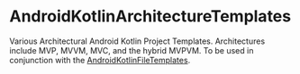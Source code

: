 # AndroidKotlinArchitectureTemplates
Various Architectural Android Kotlin Project Templates. Architectures include MVP, MVVM, MVC, and the hybrid MVPVM. To be used in conjunction with the [AndroidKotlinFileTemplates](https://github.com/MoonWolf125/AndroidKotlinFileTemplates).
